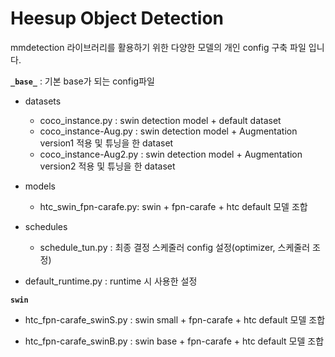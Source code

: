 # Heesup Object Detection

mmdetection 라이브러리를 활용하기 위한 다양한 모델의 개인 config 구축 파일 입니다.

**`_base_`** : 기본 base가 되는 config파일

- datasets
    - coco_instance.py : swin detection model + default dataset
    - coco_instance-Aug.py : swin detection model + Augmentation version1 적용 및 튜닝을 한 dataset
    - coco_instance-Aug2.py : swin detection model + Augmentation version2 적용 및 튜닝을 한 dataset
    
- models
    - htc_swin_fpn-carafe.py: swin + fpn-carafe + htc default 모델 조합
        
 - schedules
    - schedule_tun.py : 최종 결정 스케줄러 config 설정(optimizer, 스케줄러 조정)
    
- default_runtime.py : runtime 시 사용한 설정

**`swin`**

- htc_fpn-carafe_swinS.py : swin small + fpn-carafe + htc default 모델 조합

- htc_fpn-carafe_swinB.py : swin base + fpn-carafe + htc default 모델 조합

